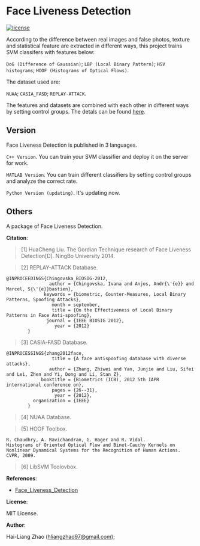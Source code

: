 # Face Liveness Detection

[![license](https://img.shields.io/github/license/mashape/apistatus.svg?maxAge=2592000)](https://github.com/NarcissusHliangZhao/Face-Liveness-Detection/blob/master/LICENSE.txt)

According to the difference between real images and false photos, texture and statistical feature are extracted in different ways, this project trains SVM classifers with features below:

`DoG (Difference of Gaussian)`;
`LBP (Local Binary Pattern)`;
`HSV histograms`;
`HOOF (Histograms of Optical Flows)`.

The dataset used are:

`NUAA`;
`CASIA_FASD`;
`REPLAY-ATTACK`.

The features and datasets are combined with each other in different ways by setting control groups. The detals can be found [here](https://github.com/NarcissusHliangZhao/Face-Liveness-Detection/tree/master/version/Matlab).

## Version
Face Liveness Detection is published in 3 languages.

`C++ Version`.
You can train your SVM classifier and deploy it on the server for work.

`MATLAB Version`.
You can train different classifiers by setting control groups and analyze the correct rate.

`Python Version (updating)`.
It's updating now.


## Others
A package of Face Liveness Detection.

**Citation**:

> [1] HuaCheng Liu. The Gordian Technique research of Face Liveness Detection[D]. NingBo University 2014.

> [2] REPLAY-ATTACK Database.

```
@INPROCEEDINGS{Chingovska_BIOSIG-2012,
                author = {Chingovska, Ivana and Anjos, Andr{\'{e}} and Marcel, S{\'{e}}bastien},
              keywords = {biometric, Counter-Measures, Local Binary Patterns, Spoofing Attacks},
                 month = september,
                 title = {On the Effectiveness of Local Binary Patterns in Face Anti-spoofing},
               journal = {IEEE BIOSIG 2012},
                  year = {2012}
        }
```

> [3] CASIA-FASD Database.

```
@INPROCESSINGS{zhang2012face,
                 title = {A face antispoofing database with diverse attacks},
                author = {Zhang, Zhiwei and Yan, Junjie and Liu, Sifei and Lei, Zhen and Yi, Dong and Li, Stan Z},
             booktitle = {Biometrics (ICB), 2012 5th IAPR international conference on},
                 pages = {26--31},
                  year = {2012},
          organization = {IEEE}
        }
```

> [4] NUAA Database.

> [5] HOOF Toolbox.
```
R. Chaudhry, A. Ravichandran, G. Hager and R. Vidal.
Histograms of Oriented Optical Flow and Binet-Cauchy Kernels on Nonlinear Dynamical Systems for the Recognition of Human Actions.
CVPR, 2009.
```

> [6] LibSVM Toolovbox.

**References**:

- [Face_Liveness_Detection](https://github.com/allenyangyl/Face_Liveness_Detection)

**License**:

MIT License.

**Author**:

Hai-Liang Zhao (hliangzhao97@gmail.com);
